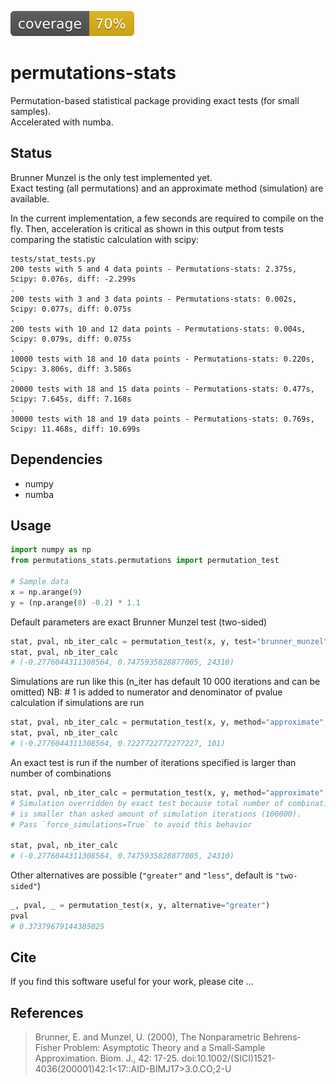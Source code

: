 ![coverage](.github/coverage.svg)
# permutations-stats
Permutation-based statistical package providing exact tests (for small samples).  
Accelerated with numba.
## Status
Brunner Munzel is the only test implemented yet.   
Exact testing (all permutations) and an approximate method (simulation) are available.

In the current implementation, a few seconds are
required to compile on the fly.
Then, acceleration is critical as shown in this output from tests comparing the
statistic calculation with scipy:

```
tests/stat_tests.py
200 tests with 5 and 4 data points - Permutations-stats: 2.375s, Scipy: 0.076s, diff: -2.299s
.
200 tests with 3 and 3 data points - Permutations-stats: 0.002s, Scipy: 0.077s, diff: 0.075s
.
200 tests with 10 and 12 data points - Permutations-stats: 0.004s, Scipy: 0.079s, diff: 0.075s
.
10000 tests with 18 and 10 data points - Permutations-stats: 0.220s, Scipy: 3.806s, diff: 3.586s
.
20000 tests with 18 and 15 data points - Permutations-stats: 0.477s, Scipy: 7.645s, diff: 7.168s
.
30000 tests with 18 and 19 data points - Permutations-stats: 0.769s, Scipy: 11.468s, diff: 10.699s
```
## Dependencies
* numpy
* numba

## Usage
```python
import numpy as np
from permutations_stats.permutations import permutation_test

# Sample data
x = np.arange(9)
y = (np.arange(8) -0.2) * 1.1
```
Default parameters are exact Brunner Munzel test (two-sided)

```python
stat, pval, nb_iter_calc = permutation_test(x, y, test="brunner_munzel")
stat, pval, nb_iter_calc
# (-0.2776044311308564, 0.7475935828877005, 24310)
```

Simulations are run like this (n_iter has default 10 000 iterations and can be omitted)
NB: # 1 is added to numerator and denominator of pvalue calculation if simulations are run
```python
stat, pval, nb_iter_calc = permutation_test(x, y, method="approximate", n_iter=100)
stat, pval, nb_iter_calc
# (-0.2776044311308564, 0.7227722772277227, 101)  
```

An exact test is run if the number of iterations specified is larger than number of combinations
```python
stat, pval, nb_iter_calc = permutation_test(x, y, method="approximate", n_iter=100_000)
# Simulation overridden by exact test because total number of combinations (24310) 
# is smaller than asked amount of simulation iterations (100000).
# Pass `force_simulations=True` to avoid this behavior

stat, pval, nb_iter_calc
# (-0.2776044311308564, 0.7475935828877005, 24310)
```

Other alternatives are possible (`"greater"` and `"less"`, default is `"two-sided"`)
```python
_, pval, _ = permutation_test(x, y, alternative="greater")
pval
# 0.37379679144385025
```

## Cite
If you find this software useful for your work, please cite ...

## References
> Brunner, E. and Munzel, U. (2000), The Nonparametric Behrens‐Fisher Problem: 
> Asymptotic Theory and a Small‐Sample Approximation. Biom. J., 42: 17-25. 
> doi:10.1002/(SICI)1521-4036(200001)42:1<17::AID-BIMJ17>3.0.CO;2-U
